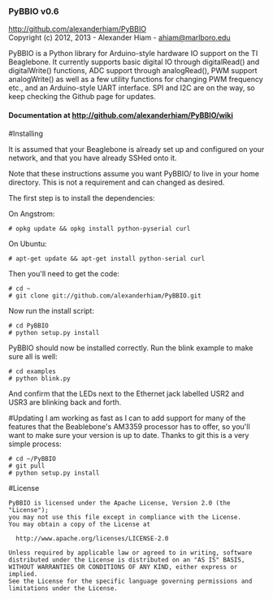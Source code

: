 ### PyBBIO v0.6
http://github.com/alexanderhiam/PyBBIO  
Copyright (c) 2012, 2013 - Alexander Hiam - ahiam@marlboro.edu    

PyBBIO is a Python library for Arduino-style hardware IO support on the TI 
Beaglebone. It currently supports basic digital IO through digitalRead() 
and digitalWrite() functions, ADC support through analogRead(), PWM support 
analogWrite() as well as a few utility functions for changing PWM frequency
etc., and an Arduino-style UART interface. SPI and I2C are on the way, so 
keep checking the Github page for updates.  
#### Documentation at http://github.com/alexanderhiam/PyBBIO/wiki

#Installing

It is assumed that your Beaglebone is already set up and configured on your network, 
and that you have already SSHed onto it. 

Note that these instructions assume you want PyBBIO/ to live in your home 
directory. This is not a requirement and can changed as desired. 

The first step is to install the dependencies: 

On Angstrom:

    # opkg update && opkg install python-pyserial curl

On Ubuntu:

    # apt-get update && apt-get install python-serial curl

Then you'll need to get the code:

    # cd ~
    # git clone git://github.com/alexanderhiam/PyBBIO.git

Now run the install script:

    # cd PyBBIO
    # python setup.py install

PyBBIO should now be installed correctly. Run the blink example to make sure 
all is well:

    # cd examples
    # python blink.py

And confirm that the LEDs next to the Ethernet jack labelled USR2 and USR3 
are blinking back and forth. 

#Updating
I am working as fast as I can to add support for many of the features that 
the Beablebone's AM3359 processor has to offer, so you'll want to make sure 
your version is up to date. Thanks to git this is a very simple process:

    # cd ~/PyBBIO
    # git pull
    # python setup.py install


#License

    PyBBIO is licensed under the Apache License, Version 2.0 (the "License");
    you may not use this file except in compliance with the License.
    You may obtain a copy of the License at

      http://www.apache.org/licenses/LICENSE-2.0

    Unless required by applicable law or agreed to in writing, software
    distributed under the License is distributed on an "AS IS" BASIS,
    WITHOUT WARRANTIES OR CONDITIONS OF ANY KIND, either express or implied.
    See the License for the specific language governing permissions and
    limitations under the License.